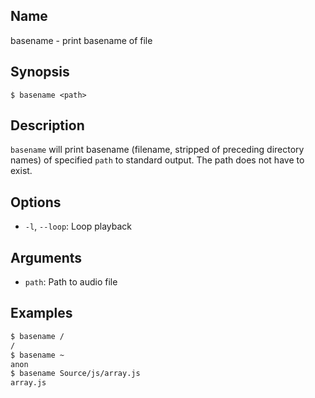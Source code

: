 ## Name

basename - print basename of file

## Synopsis

```**sh
$ basename <path>
```

## Description

`basename` will print basename (filename, stripped of preceding directory names) of specified `path` to standard output. The path does not have to exist.

## Options

* `-l`, `--loop`: Loop playback

## Arguments

* `path`: Path to audio file

## Examples

```sh
$ basename /
/
$ basename ~
anon
$ basename Source/js/array.js
array.js
```
